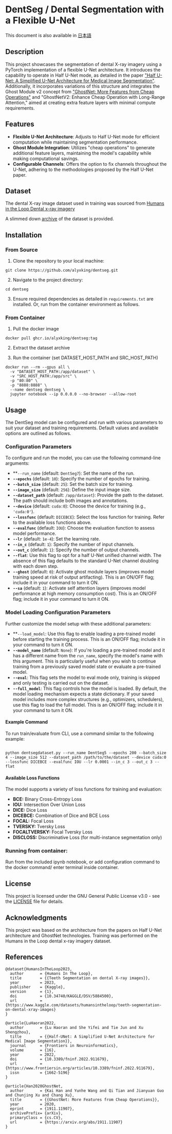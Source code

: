 # DentSeg / Dental Segmentation with a Flexible U-Net

This document is also available in [日本語](README.jp.md)

## Description

This project showcases the segmentation of dental X-ray imagery using a PyTorch implementation of a flexible U-Net architecture. It introduces the capability to operate in Half U-Net mode, as detailed in the paper ["Half U-Net: A Simplified U-Net Architecture for Medical Image Segmentation"](https://www.frontiersin.org/articles/10.3389/fninf.2022.911679/full). Additionally, it incorporates variations of this structure and integrates the Ghost Module v2 concept from ["GhostNet: More Features from Cheap Operations"](https://paperswithcode.com/method/ghost-module) and "GhostNetV2: Enhance Cheap Operation with Long-Range Attention," aimed at creating extra feature layers with minimal compute requirements.

## Features

- **Flexible U-Net Architecture**: Adjusts to Half U-Net mode for efficient computation while maintaining segmentation performance.
- **Ghost Module Integration**: Utilizes "cheap operations" to generate additional feature layers, maintaining the model's capability while making computational savings.
- **Configurable Channels**: Offers the option to fix channels throughout the U-Net, adhering to the methodologies proposed by the Half U-Net paper.


## Dataset

The dental X-ray image dataset used in training was sourced from [Humans in the Loop Dental x-ray imagery](https://www.kaggle.com/datasets/humansintheloop/teeth-segmentation-on-dental-x-ray-images)

A slimmed down [archive](dentseg_dataset.tar.gz) of the dataset is provided. 


## Installation

### From Source

1. Clone the repository to your local machine:
```
git clone https://github.com/alyxking/dentseg.git
```

2. Navigate to the project directory:
```
cd dentseg
```

3. Ensure required dependencies as detailed in `requirements.txt` are installed. Or, run from the container environment as follows.

### From Container

1. Pull the docker image
```
docker pull ghcr.io/alyxking/dentseg:tag
```
2. Extract the dataset archive

2. Run the container (set DATASET_HOST_PATH and SRC_HOST_PATH)
```
docker run --rm --gpus all \
  -v "DATASET_HOST_PATH:/app/dataset" \
  -v "SRC_HOST_PATH:/app/src" \
  -p "80:80" \
  -p "8888:8888" \
  --name dentseg dentseg \
  jupyter notebook --ip 0.0.0.0 --no-browser --allow-root
```

## Usage

The DentSeg model can be configured and run with various parameters to suit your dataset and training requirements. Default values and available options are outlined as follows.

### Configuration Parameters

To configure and run the model, you can use the following command-line arguments:

* **<code>--run_name</code></strong> (default: <code>DentSeg7</code>): Set the name of the run.
* <strong><code>--epochs</code></strong> (default: <code>10</code>): Specify the number of epochs for training.
* <strong><code>--batch_size</code></strong> (default: <code>25</code>): Set the batch size for training.
* <strong><code>--image_size</code></strong> (default: <code>256</code>): Define the input image size.
* <strong><code>--dataset_path</code></strong> (default: <code>/app/dataset</code>): Provide the path to the dataset. The path should include both images and annotations.
* <strong><code>--device</code></strong> (default: <code>cuda:0</code>): Choose the device for training (e.g., <code>'cuda:0'</code>).
* <strong><code>--lossfunc</code></strong> (default: <code>DICEBCE</code>): Select the loss function for training. Refer to the available loss functions above.
* <strong><code>--evalfunc</code></strong> (default: <code>IOU</code>): Choose the evaluation function to assess model performance.
* <strong><code>--lr</code></strong> (default: <code>1e-4</code>): Set the learning rate.
* <strong><code>--in_c</code></strong> (default: <code>1</code>): Specify the number of input channels.
* <strong><code>--out_c</code></strong> (default: <code>1</code>): Specify the number of output channels.
* <strong><code>--flat</code></strong>: Use this flag to opt for a half U-Net unified channel width. The absence of this flag defaults to the standard U-Net channel doubling with each down step.
* <strong><code>--ghost</code></strong> (default: <code>0</code>): Activate ghost module layers (improves model training speed at risk of output artifacting). This is an ON/OFF flag; include it in your command to turn it ON.
* <strong><code>--sa</code></strong> (default: <code>1</code>): Activate self attention layers (improves model performance at high memory consumption cost). This is an ON/OFF flag; include it in your command to turn it ON.
  
### **Model Loading Configuration Parameters**

Further customize the model setup with these additional parameters:

* **<code>--load_model</code></strong>: Use this flag to enable loading a pre-trained model before starting the training process. This is an ON/OFF flag; include it in your command to turn it ON.
* <strong><code>--model_name</code></strong> (default: <code>None</code>): If you're loading a pre-trained model and it has a different name from the <code>run_name</code>, specify the model's name with this argument. This is particularly useful when you wish to continue training from a previously saved model state or evaluate a pre-trained model.
* <strong><code>--eval</code></strong>: This flag sets the model to eval mode only, training is skipped and only testing is carried out on the dataset.
* <strong><code>--full_model</code></strong>: This flag controls how the model is loaded. By default, the model loading mechanism expects a state dictionary. If your saved model includes more complex structures (e.g., optimizers, schedulers), use this flag to load the full model. This is an ON/OFF flag; include it in your command to turn it ON.


#### Example Command

To run train/evaluate from CLI, use a command similar to the following example:

```

python dentsegdataset.py --run_name DentSeg5 --epochs 200 --batch_size 4 --image_size 512 --dataset_path /path/to/the/dataset --device cuda:0 --lossfunc DICEBCE --evalfunc IOU --lr 0.0001 --in_c 3 --out_c 3 --flat

```

#### Available Loss Functions

The model supports a variety of loss functions for training and evaluation:

* **BCE:** Binary Cross-Entropy Loss
* **IOU:** Intersection Over Union Loss
* **DICE:** Dice Loss
* **DICEBCE:** Combination of Dice and BCE Loss
* **FOCAL:** Focal Loss
* **TVERSKY:** Tversky Loss
* **FOCALTVERSKY:** Focal Tversky Loss
* **DISCLOSS:** Discriminative Loss (for multi-instance segmentation only)


### Running from container:

Run from the included ipynb notebook, or add configuration command to the docker command/ enter terminal inside container.

## License

This project is licensed under the GNU General Public License v3.0 - see the [LICENSE](LICENSE) file for details.

## Acknowledgments

This project was based on the architecture from the papers on Half U-Net architecture and GhostNet technologies. Training was performed on the Humans in the Loop dental x-ray imagery dataset.

## References

```
@dataset{HumansInTheLoop2023,
  author       = {Humans In The Loop},
  title        = {{Teeth Segmentation on dental X-ray images}},
  year         = 2023,
  publisher    = {Kaggle},
  version      = {1},
  doi          = {10.34740/KAGGLE/DSV/5884500},
  url          = {https://www.kaggle.com/datasets/humansintheloop/teeth-segmentation-on-dental-xray-images}
}
```
```
@article{LuHaoran2022,
  author       = {Lu Haoran and She Yifei and Tie Jun and Xu Shengzhou},
  title        = {{Half-UNet: A Simplified U-Net Architecture for Medical Image Segmentation}},
  journal      = {Frontiers in Neuroinformatics},
  volume       = {16},
  year         = 2022,
  doi          = {10.3389/fninf.2022.911679},
  url          = {https://www.frontiersin.org/articles/10.3389/fninf.2022.911679},
  issn         = {1662-5196}
}
```
```
@article{Han2020GhostNet,
  author       = {Kai Han and Yunhe Wang and Qi Tian and Jianyuan Guo and Chunjing Xu and Chang Xu},
  title        = {{GhostNet: More Features from Cheap Operations}},
  year         = 2020,
  eprint       = {1911.11907},
  archivePrefix= {arXiv},
  primaryClass = {cs.CV},
  url          = {https://arxiv.org/abs/1911.11907}
}
```
